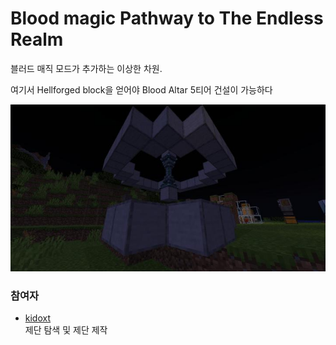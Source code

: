 # Blood magic Pathway to The Endless Realm

블러드 매직 모드가 추가하는 이상한 차원.

여기서 Hellforged block을 얻어야 Blood Altar 5티어 건설이 가능하다

![메인](../../asset/systems/bl_pathway_to_the_endless_realm/main.jpg)

### 참여자
<!-- tag_source_open:description:member_contribute -->
- [kidoxt](../members/kidoxt.md)  
제단 탐색 및 제단 제작
<!-- tag_close-->